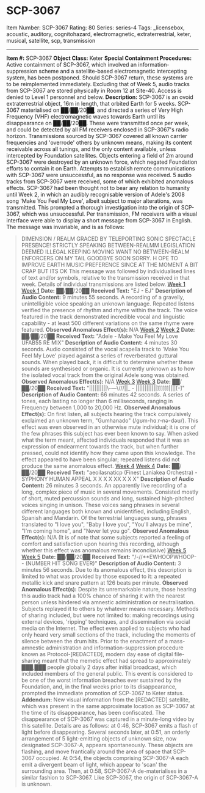 # SCP-3067
Item Number: SCP-3067
Rating: 80
Series: series-4
Tags: _licensebox, acoustic, auditory, cognitohazard, electromagnetic, extraterrestrial, keter, musical, satellite, scp, transmission

---

**Item #:** SCP-3067
**Object Class:** Keter
**Special Containment Procedures:** Active containment of SCP-3067, which involved an information-suppression scheme and a satellite-based electromagnetic intercepting system, has been postponed. Should SCP-3067 return, these systems are to be reimplemented immediately. Excluding that of Week 5, audio tracks from SCP-3067 are stored physically in Room 12 at Site-40. Access is denied to Level 1 personnel and below.
**Description:** SCP-3067 is an ovoid extraterrestrial object, 16m in length, that orbited Earth for 5 weeks. SCP-3067 materialised on ██/██/20██, and directed a series of Very High Frequency (VHF) electromagnetic waves towards Earth until its disappearance on ██/██/20██. These were transmitted once per week, and could be detected by all FM receivers enclosed in SCP-3067's radio horizon. Transmissions sourced by SCP-3067 covered all known carrier frequencies and 'overrode' others by unknown means, making its content receivable across all tunings, and the only content available, unless intercepted by Foundation satellites. Objects entering a field of 2m around SCP-3067 were destroyed by an unknown force, which negated Foundation efforts to contain it on Earth. Attempts to establish remote communications with SCP-3067 were unsuccessful, as no response was received.
5 audio tracks from SCP-3067 were received, some of which exhibited anomalous effects. SCP-3067 had been thought not to bear any relation to humanity until Week 2, in which an audibly recognisable version of Adele's 2008 song 'Make You Feel My Love', albeit subject to major alterations, was transmitted. This prompted a thorough investigation into the origin of SCP-3067, which was unsuccessful.
Per transmission, FM receivers with a visual interface were able to display a short message from SCP-3067 in English. The message was invariable, and is as follows:
> DIMENSION / REALM GRACED BY TELEPORTING SONIC SPECTACLE PRESENCE! STRICTLY SPEAKING BETWEEN-REALMM LEGISLATION DEEMED ILLEGAL KEEPING MOVING WANT NO BETWEEN-REALM ENFORCERS ON MY TAIL GOODBYE SOON SORRY. H OPE TO IMPROVE EARTH MUSIC PREFERENCE SINCE AT THE MOMENT A BIT CRAP BUT ITS OK
This message was followed by individualised lines of text and/or symbols, relative to the transmission received in that week. Details of individual transmissions are listed below.
[Week 1](javascript:;)
[ Week 1](javascript:;)
> **Date:** ██/██/20██
> **Received Text:** "EJ - EJ"
> **Description of Audio Content:** 9 minutes 55 seconds. A recording of a gravelly, unintelligible voice speaking an unknown language. Repeated listens verified the presence of rhythm and rhyme within the track. The voice featured in the track demonstrated incredible vocal and linguistic capability - at least 500 different variations on the same rhyme were featured.
> **Observed Anomalous Effect(s):** N/A
[Week 2](javascript:;)
[ Week 2](javascript:;)
> **Date:** ██/██/20██
> **Received Text:** "Adele - Make You Feel My Love UFAB55 RE MIX"
> **Description of Audio Content:** 4 minutes 30 seconds. Audio consisted of the vocal acapella track to 'Make You Feel My Love' played against a series of reverberated guttural sounds. When played back, it is difficult to determine whether these sounds are synthesised or organic. It is currently unknown as to how the isolated vocal track from the original Adele song was obtained.
> **Observed Anomalous Effect(s):** N/A
[Week 3](javascript:;)
[ Week 3](javascript:;)
> **Date:** ██/██/20██
> **Received Text:** "||||||||||\\\-—\\\///||_ - ||||||||||||]]]]]]||||[-]"
> **Description of Audio Content:** 66 minutes 42 seconds. A series of tones, each lasting no longer than 6 milliseconds, ranging in Frequency between 1,000 to 20,000 Hz.
> **Observed Anomalous Effect(s):** On first listen, all subjects hearing the track compulsively exclaimed an unknown term, "Gumhanado" (/gʊm-hɑːr-nə-dəʊ/). This effect was even observed in an otherwise mute individual; it is one of the few phrases this subject has ever been known to say. When asked what the term meant, affected individuals responded that it was an expression of endearment towards the track, but when further pressed, could not identify how they came upon this knowledge. The effect appeared to have been singular; repeated listens did not produce the same anomalous effect.
[Week 4](javascript:;)
[ Week 4](javascript:;)
> **Date:** ██/██/20██
> **Received Text:** "aeoilasnaticp (Finest Laniakea Orchestra) - SYPHONY HUMAN APPEAL X X X X XX X X X"
> **Description of Audio Content:** 26 minutes 3 seconds. An apparently live recording of a long, complex piece of music in several movements. Consisted mostly of short, muted percussion sounds and long, sustained high-pitched voices singing in unison. These voices sang phrases in several different languages both known and unidentified, including English, Spanish and Mandarin. Of the terrestrial languages sung, phrases translated to "I love you", "Baby I love you", "You'll always be mine", "I'm coming home", and "Never let you go".
> **Observed Anomalous Effect(s):** N/A (It is of note that some subjects reported a feeling of comfort and satisfaction upon hearing this recording, although whether this effect was anomalous remains inconclusive)
[Week 5](javascript:;)
[ Week 5](javascript:;)
> **Date:** ██/██/20██
> **Received Text:** "/-//**EWHOOPWHOOP-\- (NUMBER HIT SONG EVER)"
> **Description of Audio Content:** 3 minutes 56 seconds. Due to its anomalous effect, this description is limited to what was provided by those exposed to it: a repeated metallic kick and snare pattern at 126 beats per minute.
> **Observed Anomalous Effect(s):** Despite its unremarkable nature, those hearing this audio track had a 100% chance of sharing it with the nearest person unless hindered via amnestic administration or neutralisation. Subjects replayed it to others by whatever means necessary. Methods of sharing included, but were not limited to: making recordings using external devices, 'ripping' techniques, and dissemination via social media on the Internet. The effect even applied to subjects who had only heard very small sections of the track, including the moments of silence between the drum hits. Prior to the enactment of a mass-amnestic administration and information-suppression procedure known as Protocol-[REDACTED], modern day ease of digital file-sharing meant that the memetic effect had spread to approximately ███,███ people globally 2 days after initial broadcast, which included members of the general public. This event is considered to be one of the worst information breaches ever sustained by the Foundation, and, in the final weeks prior to its disappearance, prompted the immediate promotion of SCP-3067 to Keter status.
**Addendum:** New visual information from the [REDACTED] satellite, which was present in the same approximate location as SCP-3067 at the time of its disappearance, has been confiscated. The disappearance of SCP-3067 was captured in a minute-long video by this satellite.
Details are as follows: at 0:46, SCP-3067 emits a flash of light before disappearing. Several seconds later, at 0:51, an orderly arrangement of 5 light-emitting objects of unknown size, now designated SCP-3067-A, appears spontaneously. These objects are flashing, and move frantically around the area of space that SCP-3067 occupied. At 0:54, the objects comprising SCP-3067-A each emit a divergent beam of light, which appear to 'scan' the surrounding area. Then, at 0:58, SCP-3067-A de-materialises in a similar fashion to SCP-3067. Like SCP-3067, the origin of SCP-3067-A is unknown.